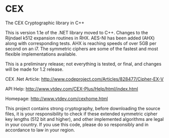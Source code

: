# CEX
The CEX Cryptographic library in C++

This is version 1.1e of the .NET library moved to C++.
Changes to the Rijndael k512 expansion routines in RHX. 
AES-NI has been added (AHX) along with corresponding tests. 
AHX is reaching speeds of over 5GB per second on an i7.
The symmetric ciphers are some of the fastest and most flexible implementations available.

This is a preliminary release; not everything is tested, or final, and changes will be made for 1.2 release.

CEX .Net Article: http://www.codeproject.com/Articles/828477/Cipher-EX-V

API Help: http://www.vtdev.com/CEX-Plus/Help/html/index.html

Homepage: http://www.vtdev.com/cexhome.html

This project contains strong cryptography, before downloading the source files, 
it is your responsibility to check if these extended symmetric cipher key lengths (512 bit and higher), 
and other implemented algorithms are legal in your country. 
If you use this code, please do so responsibly and in accordance to law in your region.
